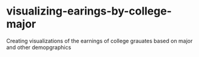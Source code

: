 # visualizing-earings-by-college-major
Creating visualizations of the earnings of college grauates based on major and other demopgraphics
